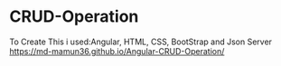# CRUD-Operation
 To Create This i used:Angular, HTML, CSS, BootStrap and Json Server
  https://md-mamun36.github.io/Angular-CRUD-Operation/
